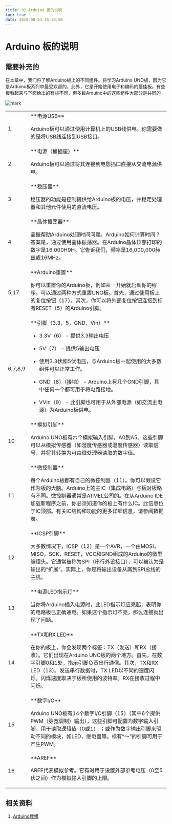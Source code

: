 ```yaml
---
title: 02 Arduino 板的说明
toc: true
date: 2018-08-03 15:38:58
---
```

# Arduino 板的说明


## 需要补充的

在本章中，我们将了解Arduino板上的不同组件。将学习Arduino UNO板，因为它是Arduino板系列中最受欢迎的。此外，它是开始使用电子和编码的最佳板。有些板看起来与下面给出的有些不同，但多数Arduino中的这些组件大部分是共同的。




![mark](http://images.iterate.site/blog/image/180727/LIEhH7B5Gd.png?imageslim)


<table >
<tbody >
<tr >

<td width="9%;" >1
</td>

<td >**电源USB**

Arduino板可以通过使用计算机上的USB线供电。你需要做的是将USB线连接到USB接口。
</td>
</tr>
<tr >

<td width="9%" >2
</td>

<td >**电源（桶插座）**

Arduino板可以通过将其连接到电影插口直接从交流电源供电。
</td>
</tr>
<tr >

<td width="9%" >3
</td>

<td >**稳压器**

稳压器的功能是控制提供给Arduino板的电压，并稳定处理器和其他元件使用的直流电压。
</td>
</tr>
<tr >

<td width="9%;" >4
</td>

<td >**晶体振荡器**

晶振帮助Arduino处理时间问题。Arduino如何计算时间？答案是，通过使用晶体振荡器。在Arduino晶体顶部打印的数字是16.000H9H。它告诉我们，频率是16,000,000赫兹或16MHz。
</td>
</tr>
<tr >

<td width="9%;" >5,17
</td>

<td >**Arduino重置**

你可以重置你的Arduino板，例如从一开始就启动你的程序。可以通过两种方式重置UNO板。首先，通过使用板上的复位按钮（17）。其次，你可以将外部复位按钮连接到标有RESET（5）的Arduino引脚。
</td>
</tr>
<tr >

<td width="9%;" >6,7,8,9
</td>

<td >**引脚（3.3，5，GND，Vin）**




  * 3.3V（6） - 提供3.3输出电压


  * 5V（7） - 提供5输出电压


  * 使用3.3伏和5伏电压，与Arduino板一起使用的大多数组件可以正常工作。


  * GND（8）（接地） - Arduino上有几个GND引脚，其中任何一个都可用于将电路接地。


  * VVin（9） - 此引脚也可用于从外部电源（如交流主电源）为Arduino板供电。



</td>
</tr>
<tr >

<td width="9%;" >10
</td>

<td >**模拟引脚**

Arduino UNO板有六个模拟输入引脚，A0到A5。这些引脚可以从模拟传感器（如湿度传感器或温度传感器）读取信号，并将其转换为可由微处理器读取的数字值。
</td>
</tr>
<tr >

<td width="9%;" >11
</td>

<td >**微控制器**

每个Arduino板都有自己的微控制器（11）。你可以假设它作为板的大脑。Arduino上的主IC（集成电路）与板对板略有不同。微控制器通常是ATMEL公司的。在从Arduino IDE加载新程序之前，你必须知道你的板上有什么IC。此信息位于IC顶部。有关IC结构和功能的更多详细信息，请参阅数据表。
</td>
</tr>
<tr >

<td width="9%;" >12
</td>

<td >**ICSP引脚**

大多数情况下，ICSP（12）是一个AVR，一个由MOSI，MISO，SCK，RESET，VCC和GND组成的Arduino的微型编程头。它通常被称为SPI（串行外设接口），可以被认为是输出的“扩展”。实际上，你是将输出设备从属到SPI总线的主机。
</td>
</tr>
<tr >

<td width="9%;" >13
</td>

<td >**电源LED指示灯**

当你将Arduino插入电源时，此LED指示灯应亮起，表明你的电路板已正确通电。如果这个指示灯不亮，那么连接就出现了问题。
</td>
</tr>
<tr >

<td width="9%;" >14
</td>

<td >**TX和RX LED**

在你的板上，你会发现两个标签：TX（发送）和RX（接收）。它们出现在Arduino UNO板的两个地方。首先，在数字引脚0和1处，指示引脚负责串行通信。其次，TX和RX LED（13）。发送串行数据时，TX LED以不同的速度闪烁。闪烁速度取决于板所使用的波特率。RX在接收过程中闪烁。
</td>
</tr>
<tr >

<td width="9%;" >15
</td>

<td >**数字I/O**

Arduino UNO板有14个数字I/O引脚（15）（其中6个提供PWM（脉宽调制）输出），这些引脚可配置为数字输入引脚，用于读取逻辑值（0或1） ；或作为数字输出引脚来驱动不同的模块，如LED，继电器等。标有“〜”的引脚可用于产生PWM。
</td>
</tr>
<tr >

<td width="9%;" >16
</td>

<td >**AREF**

AREF代表模拟参考。它有时用于设置外部参考电压（0至5伏之间）作为模拟输入引脚的上限。
</td>
</tr>
</tbody>
</table>













## 相关资料

1. [Arduino教程](https://www.w3cschool.cn/arduino/)
